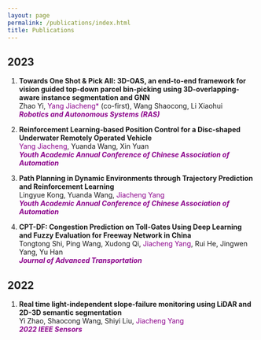 ```yaml
---
layout: page
permalink: /publications/index.html
title: Publications
---
```



## 2023
1. **Towards One Shot & Pick All: 3D-OAS, an end-to-end framework for vision guided top-down parcel bin-picking using 3D-overlapping-aware instance segmentation and GNN**  
Zhao Yi, <font color='DarkMagenta'>Yang Jiacheng*</font> (co-first), Wang Shaocong, Li Xiaohui  
***<font color='DarkMagenta'>Robotics and Autonomous Systems (RAS)</font>***  
<!-- [[HTML](https://www.sciencedirect.com/science/article/abs/pii/S0921889023001306)]   -->

2. **Reinforcement Learning-based Position Control for a Disc-shaped Underwater Remotely Operated Vehicle**  
&zwnj;<font color='DarkMagenta'>Yang Jiacheng</font>, Yuanda Wang, Xin Yuan  
***<font color='DarkMagenta'>Youth Academic Annual Conference of Chinese Association of Automation</font>*** 

3. **Path Planning in Dynamic Environments through Trajectory Prediction and Reinforcement Learning**  
Lingyue Kong, Yuanda Wang, <font color='DarkMagenta'>Jiacheng Yang</font>  
***<font color='DarkMagenta'>Youth Academic Annual Conference of Chinese Association of Automation</font>*** 

4. **CPT-DF: Congestion Prediction on Toll-Gates Using Deep Learning and Fuzzy Evaluation for Freeway Network in China**  
Tongtong Shi, Ping Wang, Xudong Qi, <font color='DarkMagenta'>Jiacheng Yang</font>, Rui He, Jingwen Yang, Yu Han  
***<font color='DarkMagenta'>Journal of Advanced Transportation</font>***  
<!-- [[HTML](https://www.hindawi.com/journals/jat/2023/2941035/)]   -->


## 2022

1. **Real time light-independent slope-failure monitoring using LiDAR and 2D-3D semantic segmentation**  
Yi Zhao, Shaocong Wang, Shiyi Liu, <font color='DarkMagenta'>Jiacheng Yang</font>  
***<font color='DarkMagenta'>2022 IEEE Sensors</font>***  
<!-- [[HTML](https://ieeexplore.ieee.org/abstract/document/9967046)]   -->
